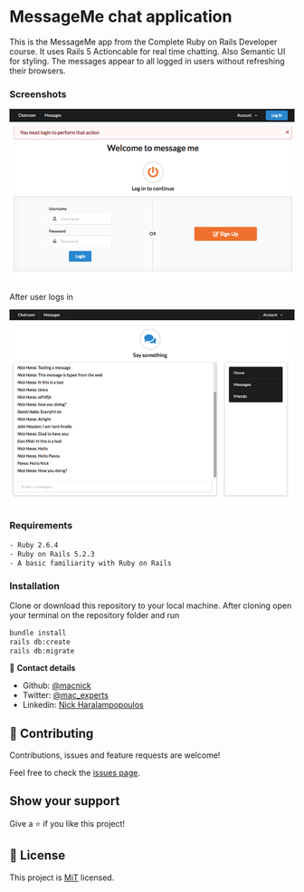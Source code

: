 # MessageMe chat application

This is the MessageMe app from the Complete Ruby on Rails Developer course. It uses Rails 5 Actioncable for real time chatting. Also Semantic UI for styling. The messages appear to all logged in users without refreshing their browsers.

### Screenshots

![screenshot](app/assets/images/screenshot.png)

After user logs in

![screenshot](app/assets/images/screenshot2.png)

### Requirements

```
- Ruby 2.6.4
- Ruby on Rails 5.2.3
- A basic familiarity with Ruby on Rails

```

### Installation

Clone or download this repository to your local machine. After cloning open your terminal on the repository folder and run

```
bundle install
rails db:create
rails db:migrate
```

👤 **Contact details**

- Github: [@macnick](https://github.com/macnick)
- Twitter: [@mac_experts](https://twitter.com/mac_experts)
- Linkedin: [Nick Haralampopoulos](https://www.linkedin.com/in/nick-haralampopoulos-26a55412a/)

## 🤝 Contributing

Contributions, issues and feature requests are welcome!

Feel free to check the [issues page](https://github.com/macnick/facebook-clone/issues).

## Show your support

Give a ⭐️ if you like this project!

## 📝 License

This project is [MiT](LICENSE) licensed.
